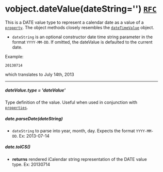 # vobject.dateValue(dateString='') [`RFC`](http://tools.ietf.org/html/rfc5545#section-3.3.4)

This is a DATE value type to represent a calendar date as a value of a [`property`](./property.md). The object methods closely resembles the [`dateTimeValue`](./dateTimeValue.md) object.

- `dateString` is an optional constructor date time string parameter in the format `YYYY-MM-DD`. If omitted, the dateValue is defaulted to the current date.

Example:

```
20130714
```

which translates to July 14th, 2013

-----------------------------------------------------------------------------------------

##### dateValue.type = 'dateValue'
Type definition of the value. Useful when used in conjunction with [`properties`](./property.md).

##### date.parseDate(dateString)

- `dateString` to parse into year, month, day. Expects the format `YYYY-MM-DD`. Ex: 2013-07-14

##### date.toICS()

- **returns** rendered iCalendar string representation of the DATE value type. Ex: 20130714

